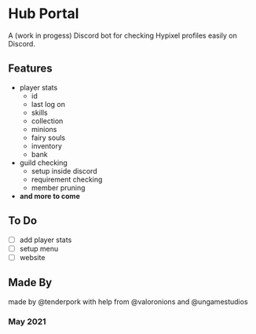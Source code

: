 # Hub Portal
A (work in progess) Discord bot for checking Hypixel profiles easily on Discord.

## Features
* player stats
  * id
  * last log on
  * skills
  * collection
  * minions
  * fairy souls
  * inventory
  * bank
* guild checking
  * setup inside discord
  * requirement checking
  * member pruning
* **and more to come**

## To Do
- [ ] add player stats
- [ ] setup menu
- [ ] website

## Made By
made by @tenderpork with help from @valoronions and @ungamestudios

### May 2021
